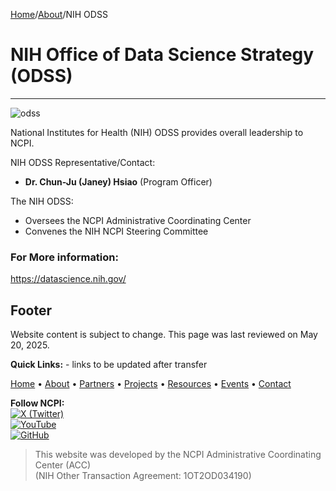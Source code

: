 [Home](https://github.com/NIH-NCPI)/[About](README.md)/NIH ODSS

NIH Office of Data Science Strategy (ODSS)
==========================================

* * *
![odss](https://github.com/user-attachments/assets/93d3a0ef-96c5-4c63-9313-9e518aae5109)

National Institutes for Health (NIH) ODSS provides overall leadership to NCPI.

NIH ODSS Representative/Contact:

*   **Dr. Chun-Ju (Janey) Hsiao** (Program Officer)

The NIH ODSS:

*   Oversees the NCPI Administrative Coordinating Center
*   Convenes the NIH NCPI Steering Committee

### For More information:
https://datascience.nih.gov/



## Footer

Website content is subject to change. This page was last reviewed on May 20, 2025.

**Quick Links:**  - links to be updated after transfer

[Home](/) • [About](/about) • [Partners](/partners) • [Projects](/projects) • [Resources](/resources) • [Events](/events) • [Contact](/contact)

**Follow NCPI:**  
[![X (Twitter)](https://img.shields.io/badge/X-@NIHCloudInterop-1DA1F2?logo=twitter&logoColor=white)](https://twitter.com/NIHCloudInterop)  
[![YouTube](https://img.shields.io/badge/YouTube-ncpi--acc-red?logo=youtube&logoColor=white)](https://www.youtube.com/@ncpi-acc)  
[![GitHub](https://img.shields.io/badge/GitHub-NIH--NCPI-black?logo=github&logoColor=white)](https://github.com/NIH-NCPI)

> This website was developed by the NCPI Administrative Coordinating Center (ACC)  
> (NIH Other Transaction Agreement: 1OT2OD034190)
